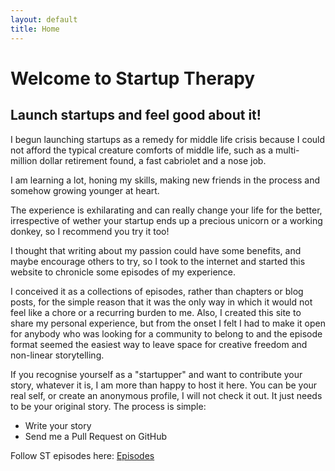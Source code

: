 ```yaml
---
layout: default
title: Home
---
```

# Welcome to Startup Therapy
## Launch startups and feel good about it!

I begun launching startups as a remedy for middle life crisis because I could not afford the typical creature comforts of middle life, such as a multi-million dollar retirement found, a fast cabriolet and a nose job.

I am learning a lot, honing my skills, making new friends in the process and somehow growing younger at heart.

The experience is exhilarating and can really change your life for the better, irrespective of wether your startup ends up a precious unicorn or a working donkey, so I recommend you try it too!

I thought that writing about my passion could have some benefits, and maybe encourage others to try, so I took to the internet and started this website to chronicle some episodes of my experience.

I conceived it as a collections of episodes, rather than chapters or blog posts, for the simple reason that it was the only way in which it would not feel like a chore or a recurring burden to me.
Also, I created this site to share my personal experience, but from the onset I felt I had to make it open for anybody who was looking for a community to belong to and the episode format seemed the easiest way to leave space for creative freedom and non-linear storytelling.

If you recognise yourself as a "startupper" and want to contribute your story, whatever it is, I am more than happy to host it here. You can be your real self, or create an anonymous profile, I will not check it out. It just needs to be your original story.
The process is simple:
- Write your story
- Send me a Pull Request on GitHub


Follow ST episodes here:
[Episodes](/episodes)





